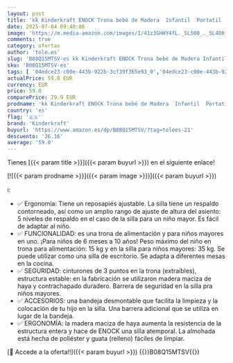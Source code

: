 ```yaml
---
layout: post
title: 'kk Kinderkraft ENOCK Trona bebé de Madera  Infantil  Portatil  para niños  Evolutiva silla alta  Ergonómica  Con accesorios  Barrera y Bandeja  Gris completo'
date: 2025-07-04 09:40:06
image: 'https://m.media-amazon.com/images/I/41z3GHHY4fL._SL500_._SL400_.jpg'
comments: true
category: ofertas
author: 'tole.es'
slug: 'B08Q15MTSV-es kk Kinderkraft ENOCK Trona bebé de Madera Infantil...'
sku: 'B08Q15MTSV-es'
tags: [ '04edce23-c00e-443b-922b-3cf39f365e93_0','04edce23-c00e-443b-922b-3cf39f365e93_1101','04edce23-c00e-443b-922b-3cf39f365e93_3401','Arborist Merchandising Root','Bebé','Dormitorio','Lactancia y alimentación','Muebles para bebé','Self Service','Sillas de coche, cochecitos y accesorios','Special Features Stores','Taburetes para bebé','Todos los cochecitos','Tronas para bebé','Tronas y asientos','bebé','kinderkraft','trona','🇪🇸', ]
actualPrice: 59.0 EUR
currency: EUR
price: 59.0
comparePrice: 79.9 EUR
prodname: 'kk Kinderkraft ENOCK Trona bebé de Madera  Infantil  Portatil  para niños  Evolutiva silla alta  Ergonómica  Con accesorios  Barrera y Bandeja  Gris completo'
country: 'es'
flag: '🇪🇸'
brand: 'Kinderkraft'
buyurl: 'https://www.amazon.es/dp/B08Q15MTSV/?tag=tolees-21'
descuento: '26.16'
average: '59.0'
---
```


Tienes [{{< param title >}}]({{< param buyurl >}}) en el siguiente enlace!

[![{{< param prodname >}}]({{< param image >}})]({{< param buyurl >}})

ℹ️:

- ✅ Ergonomía: Tiene un reposapiés ajustable. La silla tiene un respaldo contorneado, así como un amplio rango de ajuste de altura del asiento: 5 niveles de respaldo en el caso de la silla para un niño mayor. Es fácil de adaptar al niño.
- ✅ FUNCIONALIDAD: es una trona de alimentación y para niños mayores en uno. ¡Para niños de 6 meses a 10 años! Peso máximo del niño en trona para alimentación: 15 kg y en la silla para niños mayores: 35 kg. Se puede utilizar como una silla de escritorio. Se adapta a diferentes mesas en la cocina.
- ✅ SEGURIDAD: cinturones de 3 puntos en la trona (extraíbles), estructura estable: en la fabricación se utilizaron madera maciza de haya y contrachapado duradero. Barrera de seguridad en la silla pra niños mayores.
- ✅ ACCESORIOS: una bandeja desmontable que facilita la limpieza y la colocación de tu hijo en la silla. Una barrera adicional que se utiliza en lugar de la bandeja.
- ✅ ERGONOMÍA: la madera maciza de haya aumenta la resistencia de la estructura entera y hace de ENOCK una silla atemporal. La almohada está hecha de poliéster y guata (relleno) fáciles de limpiar.

[🛒 Accede a la oferta!!]({{< param buyurl >}})
{{<world>}}B08Q15MTSV{{</world>}}

